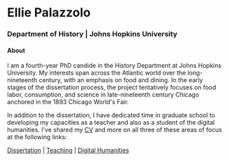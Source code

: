 # Ellie Palazzolo

### Department of History | Johns Hopkins University
  
#### About
I am a fourth-year PhD candide in the History Department at Johns Hopkins University. My interests span across the Atlantic world over the long-nineteenth century, with an emphasis on food and dining. In the early stages of the dissertation process, the project tentatively focuses on food labor, consumption, and science in late-nineteenth century Chicago anchored in the 1893 Chicago World's Fair.

In addition to the dissertation, I have dedicated time in graduate school to developing my capacities as a teacher and also as a student of the digital humanities. I've shared my [CV](cv.md) and more on all three of these areas of focus at the following links:

[Dissertation](dissertation.md) | [Teaching](teaching.md) | [Digital Humanities](dh.md)
